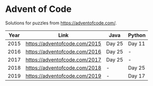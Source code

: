 # Advent of Code

Solutions for puzzles from https://adventofcode.com/.

Year | Link | Java | Python
---- | ---- | ---- | ------
2015 | https://adventofcode.com/2015 | Day 25 | Day 11
2016 | https://adventofcode.com/2016 | Day 25 | -
2017 | https://adventofcode.com/2017 | Day 25 | -
2018 | https://adventofcode.com/2018 | - | Day 25
2019 | https://adventofcode.com/2019 | - | Day 17

